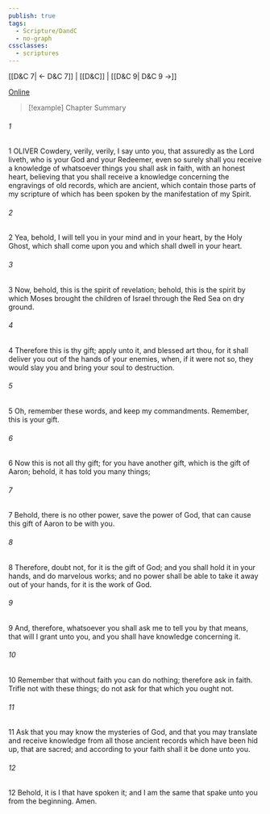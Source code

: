 ```yaml
---
publish: true
tags:
  - Scripture/DandC
  - no-graph
cssclasses:
  - scriptures
---
```

[[D&C 7| ← D&C 7]] | [[D&C]] | [[D&C 9| D&C 9 →]]

[Online](https://churchofjesuschrist.org/study/scriptures/dc-testament/dc/8?lang=eng)

>[!example] Chapter Summary
>
###### 1
1 OLIVER Cowdery, verily, verily, I say unto you, that assuredly as the Lord liveth, who is your God and your Redeemer, even so surely shall you receive a knowledge of whatsoever things you shall ask in faith, with an honest heart, believing that you shall receive a knowledge concerning the engravings of old records, which are ancient, which contain those parts of my scripture of which has been spoken by the manifestation of my Spirit.
###### 2
2 Yea, behold, I will tell you in your mind and in your heart, by the Holy Ghost, which shall come upon you and which shall dwell in your heart.
###### 3
3 Now, behold, this is the spirit of revelation; behold, this is the spirit by which Moses brought the children of Israel through the Red Sea on dry ground.
###### 4
4 Therefore this is thy gift; apply unto it, and blessed art thou, for it shall deliver you out of the hands of your enemies, when, if it were not so, they would slay you and bring your soul to destruction.
###### 5
5 Oh, remember these words, and keep my commandments. Remember, this is your gift.
###### 6
6 Now this is not all thy gift; for you have another gift, which is the gift of Aaron; behold, it has told you many things;
###### 7
7 Behold, there is no other power, save the power of God, that can cause this gift of Aaron to be with you.
###### 8
8 Therefore, doubt not, for it is the gift of God; and you shall hold it in your hands, and do marvelous works; and no power shall be able to take it away out of your hands, for it is the work of God.
###### 9
9 And, therefore, whatsoever you shall ask me to tell you by that means, that will I grant unto you, and you shall have knowledge concerning it.
###### 10
10 Remember that without faith you can do nothing; therefore ask in faith. Trifle not with these things; do not ask for that which you ought not.
###### 11
11 Ask that you may know the mysteries of God, and that you may translate and receive knowledge from all those ancient records which have been hid up, that are sacred; and according to your faith shall it be done unto you.
###### 12
12 Behold, it is I that have spoken it; and I am the same that spake unto you from the beginning. Amen.




